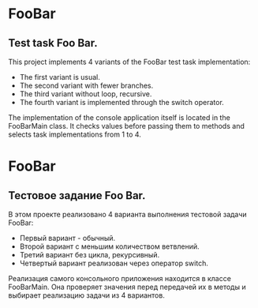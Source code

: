 # FooBar
## Test task Foo Bar.

This project implements 4 variants of the FooBar test task implementation:	
- The first variant is usual.	
- The second variant with fewer branches. 	
- The third variant without loop, recursive. 	
- The fourth variant is implemented through the switch operator. 	

The implementation of the console application itself is located in the FooBarMain class.
It checks values before passing them to methods and selects task implementations from 1 to 4.


# FooBar
## Тестовое задание Foo Bar.

В этом проекте реализовано 4 варианта выполнения тестовой задачи FooBar:	
- Первый вариант - обычный.	
- Второй вариант с меньшим количеством ветвлений. 	
- Третий вариант без цикла, рекурсивный. 	
- Четвертый вариант реализован через оператор switch. 	

Реализация самого консольного приложения находится в классе FooBarMain.
Она проверяет значения перед передачей их в методы и выбирает реализацию задачи из 4 вариантов.
